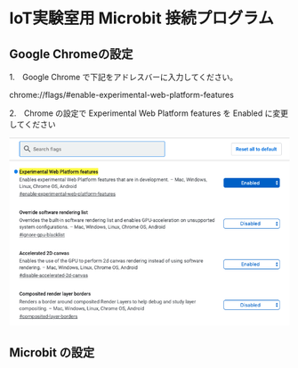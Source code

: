 # IoT実験室用 Microbit 接続プログラム

## Google Chromeの設定

1.　Google Chrome で下記をアドレスバーに入力してください。

chrome://flags/#enable-experimental-web-platform-features

2.　Chrome の設定で Experimental Web Platform features を Enabled に変更してください

![Chrome](https://github.com/timelessedu/iot-lab/blob/images/figs/chrome.png)


## Microbit の設定
